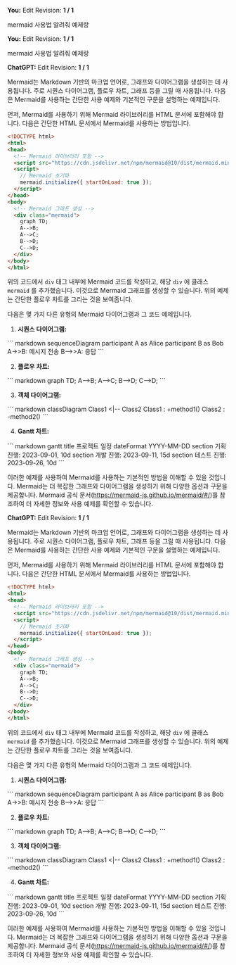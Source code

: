 **You:** Edit Revision: **1 / 1**
<div class="empty:hidden">mermaid 사용법 알려줘 예제랑

**You:** Edit Revision: **1 / 1**
<div class="empty:hidden">mermaid 사용법 알려줘 예제랑

**ChatGPT:** Edit Revision: **1 / 1**
<div class="markdown prose w-full break-words dark:prose-invert light">
Mermaid는 Markdown 기반의 마크업 언어로, 그래프와 다이어그램을 생성하는 데 사용됩니다. 주로 시퀀스 다이어그램, 플로우 차트, 그래프 등을 그릴 때 사용됩니다. 다음은 Mermaid를 사용하는 간단한 사용 예제와 기본적인 구문을 설명하는 예제입니다.

먼저, Mermaid를 사용하기 위해 Mermaid 라이브러리를 HTML 문서에 포함해야 합니다. 다음은 간단한 HTML 문서에서 Mermaid를 사용하는 방법입니다.

``` html
<!DOCTYPE html>
<html>
<head>
  <!-- Mermaid 라이브러리 포함 -->
  <script src="https://cdn.jsdelivr.net/npm/mermaid@10/dist/mermaid.min.js"></script>
  <script>
    // Mermaid 초기화
    mermaid.initialize({ startOnLoad: true });
  </script>
</head>
<body>
  <!-- Mermaid 그래프 생성 -->
  <div class="mermaid">
    graph TD;
    A-->B;
    A-->C;
    B-->D;
    C-->D;
  </div>
</body>
</html>
```

위의 코드에서  `div`  태그 내부에 Mermaid 코드를 작성하고, 해당  `div` 에 클래스  `mermaid` 를 추가했습니다. 이것으로 Mermaid 그래프를 생성할 수 있습니다. 위의 예제는 간단한 플로우 차트를 그리는 것을 보여줍니다.

다음은 몇 가지 다른 유형의 Mermaid 다이어그램과 그 코드 예제입니다.
<ol><li><strong>시퀀스 다이어그램:</strong></li></ol>
``` markdown
sequenceDiagram
    participant A as Alice
    participant B as Bob
    A->>B: 메시지 전송
    B-->>A: 응답
```
<ol start="2"><li><strong>플로우 차트:</strong></li></ol>
``` markdown
graph TD;
    A-->B;
    A-->C;
    B-->D;
    C-->D;
```
<ol start="3"><li><strong>객체 다이어그램:</strong></li></ol>
``` markdown
classDiagram
    Class1 <|-- Class2
    Class1 : +method1()
    Class2 : -method2()
```
<ol start="4"><li><strong>Gantt 차트:</strong></li></ol>
``` markdown
gantt
    title 프로젝트 일정
    dateFormat YYYY-MM-DD
    section 기획
    진행: 2023-09-01, 10d
    section 개발
    진행: 2023-09-11, 15d
    section 테스트
    진행: 2023-09-26, 10d
```

이러한 예제를 사용하여 Mermaid를 사용하는 기본적인 방법을 이해할 수 있을 것입니다. Mermaid는 더 복잡한 그래프와 다이어그램을 생성하기 위해 다양한 옵션과 구문을 제공합니다. Mermaid 공식 문서(<a href="https://mermaid-js.github.io/mermaid/#/)%EB%A5%BC" target="_new">https://mermaid-js.github.io/mermaid/#/)를</a> 참조하여 더 자세한 정보와 사용 예제를 확인할 수 있습니다.

**ChatGPT:** Edit Revision: **1 / 1**
<div class="markdown prose w-full break-words dark:prose-invert light">
Mermaid는 Markdown 기반의 마크업 언어로, 그래프와 다이어그램을 생성하는 데 사용됩니다. 주로 시퀀스 다이어그램, 플로우 차트, 그래프 등을 그릴 때 사용됩니다. 다음은 Mermaid를 사용하는 간단한 사용 예제와 기본적인 구문을 설명하는 예제입니다.

먼저, Mermaid를 사용하기 위해 Mermaid 라이브러리를 HTML 문서에 포함해야 합니다. 다음은 간단한 HTML 문서에서 Mermaid를 사용하는 방법입니다.

``` html
<!DOCTYPE html>
<html>
<head>
  <!-- Mermaid 라이브러리 포함 -->
  <script src="https://cdn.jsdelivr.net/npm/mermaid@10/dist/mermaid.min.js"></script>
  <script>
    // Mermaid 초기화
    mermaid.initialize({ startOnLoad: true });
  </script>
</head>
<body>
  <!-- Mermaid 그래프 생성 -->
  <div class="mermaid">
    graph TD;
    A-->B;
    A-->C;
    B-->D;
    C-->D;
  </div>
</body>
</html>
```

위의 코드에서  `div`  태그 내부에 Mermaid 코드를 작성하고, 해당  `div` 에 클래스  `mermaid` 를 추가했습니다. 이것으로 Mermaid 그래프를 생성할 수 있습니다. 위의 예제는 간단한 플로우 차트를 그리는 것을 보여줍니다.

다음은 몇 가지 다른 유형의 Mermaid 다이어그램과 그 코드 예제입니다.
<ol><li><strong>시퀀스 다이어그램:</strong></li></ol>
``` markdown
sequenceDiagram
    participant A as Alice
    participant B as Bob
    A->>B: 메시지 전송
    B-->>A: 응답
```
<ol start="2"><li><strong>플로우 차트:</strong></li></ol>
``` markdown
graph TD;
    A-->B;
    A-->C;
    B-->D;
    C-->D;
```
<ol start="3"><li><strong>객체 다이어그램:</strong></li></ol>
``` markdown
classDiagram
    Class1 <|-- Class2
    Class1 : +method1()
    Class2 : -method2()
```
<ol start="4"><li><strong>Gantt 차트:</strong></li></ol>
``` markdown
gantt
    title 프로젝트 일정
    dateFormat YYYY-MM-DD
    section 기획
    진행: 2023-09-01, 10d
    section 개발
    진행: 2023-09-11, 15d
    section 테스트
    진행: 2023-09-26, 10d
```

이러한 예제를 사용하여 Mermaid를 사용하는 기본적인 방법을 이해할 수 있을 것입니다. Mermaid는 더 복잡한 그래프와 다이어그램을 생성하기 위해 다양한 옵션과 구문을 제공합니다. Mermaid 공식 문서(<a href="https://mermaid-js.github.io/mermaid/#/)%EB%A5%BC" target="_new">https://mermaid-js.github.io/mermaid/#/)를</a> 참조하여 더 자세한 정보와 사용 예제를 확인할 수 있습니다.


